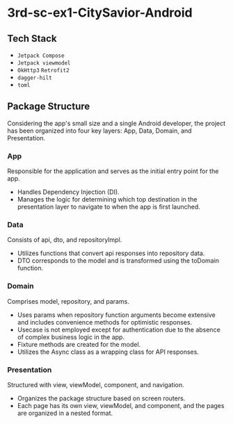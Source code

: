 # 3rd-sc-ex1-CitySavior-Android


## Tech Stack
- `Jetpack Compose`<br>
- `Jetpack viewmodel`<br>
- `OkHttp3` `Retrofit2`<br>
- `dagger-hilt`<br>
- `toml`<br>

## Package Structure
Considering the app's small size and a single Android developer, the project has been organized into four key layers: App, Data, Domain, and Presentation.

### App
Responsible for the application and serves as the initial entry point for the app.
- Handles Dependency Injection (DI).
- Manages the logic for determining which top destination in the presentation layer to navigate to when the app is first launched.

### Data
Consists of api, dto, and repositoryImpl.
- Utilizes functions that convert api responses into repository data.
- DTO corresponds to the model and is transformed using the toDomain function.

### Domain
Comprises model, repository, and params.
- Uses params when repository function arguments become extensive and includes convenience methods for optimistic responses.
- Usecase is not employed except for authentication due to the absence of complex business logic in the app.
- Fixture methods are created for the model.
- Utilizes the Async class as a wrapping class for API responses.

### Presentation
Structured with view, viewModel, component, and navigation.
- Organizes the package structure based on screen routers.
- Each page has its own view, viewModel, and component, and the pages are organized in a nested format.
